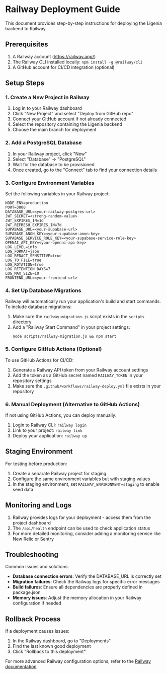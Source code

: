 # Railway Deployment Guide

This document provides step-by-step instructions for deploying the Ligenia backend to Railway.

## Prerequisites

1. A Railway account (https://railway.app/)
2. The Railway CLI installed locally: `npm install -g @railway/cli`
3. A GitHub account for CI/CD integration (optional)

## Setup Steps

### 1. Create a New Project in Railway

1. Log in to your Railway dashboard
2. Click "New Project" and select "Deploy from GitHub repo"
3. Connect your GitHub account if not already connected
4. Select the repository containing the Ligenia backend
5. Choose the main branch for deployment

### 2. Add a PostgreSQL Database

1. In your Railway project, click "New"
2. Select "Database" → "PostgreSQL"
3. Wait for the database to be provisioned
4. Once created, go to the "Connect" tab to find your connection details

### 3. Configure Environment Variables

Set the following variables in your Railway project:

```
NODE_ENV=production
PORT=3000
DATABASE_URL=<your-railway-postgres-url>
JWT_SECRET=<strong-random-value>
JWT_EXPIRES_IN=1d
JWT_REFRESH_EXPIRES_IN=7d
SUPABASE_URL=<your-supabase-url>
SUPABASE_ANON_KEY=<your-supabase-anon-key>
SUPABASE_SERVICE_ROLE_KEY=<your-supabase-service-role-key>
OPENAI_API_KEY=<your-openai-api-key>
LOG_LEVEL=info
LOG_FORMAT=json
LOG_REDACT_SENSITIVE=true
LOG_TO_FILE=true
LOG_ROTATION=true
LOG_RETENTION_DAYS=7
LOG_MAX_SIZE=10
FRONTEND_URL=<your-frontend-url>
```

### 4. Set Up Database Migrations

Railway will automatically run your application's build and start commands. To include database migrations:

1. Make sure the `railway-migration.js` script exists in the `scripts` directory
2. Add a "Railway Start Command" in your project settings:
   ```
   node scripts/railway-migration.js && npm start
   ```

### 5. Configure GitHub Actions (Optional)

To use GitHub Actions for CI/CD:

1. Generate a Railway API token from your Railway account settings
2. Add the token as a GitHub secret named `RAILWAY_TOKEN` in your repository settings
3. Make sure the `.github/workflows/railway-deploy.yml` file exists in your repository

### 6. Manual Deployment (Alternative to GitHub Actions)

If not using GitHub Actions, you can deploy manually:

1. Login to Railway CLI: `railway login`
2. Link to your project: `railway link`
3. Deploy your application: `railway up`

## Staging Environment

For testing before production:

1. Create a separate Railway project for staging
2. Configure the same environment variables but with staging values
3. In the staging environment, set `RAILWAY_ENVIRONMENT=staging` to enable seed data

## Monitoring and Logs

1. Railway provides logs for your deployment - access them from the project dashboard
2. The `/api/health` endpoint can be used to check application status
3. For more detailed monitoring, consider adding a monitoring service like New Relic or Sentry

## Troubleshooting

Common issues and solutions:

- **Database connection errors**: Verify the DATABASE_URL is correctly set
- **Migration failures**: Check the Railway logs for specific error messages
- **Build failures**: Ensure all dependencies are properly defined in package.json
- **Memory issues**: Adjust the memory allocation in your Railway configuration if needed

## Rollback Process

If a deployment causes issues:

1. In the Railway dashboard, go to "Deployments"
2. Find the last known good deployment
3. Click "Rollback to this deployment"

For more advanced Railway configuration options, refer to the [Railway documentation](https://docs.railway.app/). 
